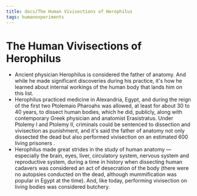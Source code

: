 ```yaml
---
title: docs/The Human Vivisections of Herophilus
tags: humanexperiments
---
```


# The Human Vivisections of Herophilus
- Ancient physician Herophilus is considered the father of anatomy. And while he made significant discoveries during his practice, it's how he learned about internal workings of the human body that lands him on this list.
- Herophilus practiced medicine in Alexandria, Egypt, and during the reign of the first two Ptolemaio Pharoahs was allowed, at least for about 30 to 40 years, to dissect human bodies, which he did, publicly, along with contemporary Greek physician and anatomist Erasistratus. Under Ptolemy I and Ptolemy II, criminals could be sentenced to dissection and vivisection as punishment, and it's said the father of anatomy not only dissected the dead but also performed vivisection on an estimated 600 living prisoners .
- Herophilus made great strides in the study of human anatomy — especially the brain, eyes, liver, circulatory system, nervous system and reproductive system, during a time in history when dissecting human cadavers was considered an act of desecration of the body (there were no autopsies conducted on the dead, although mummification was popular in Egypt at the time). And, like today, performing vivisection on living bodies was considered butchery.